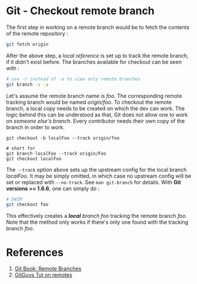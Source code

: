 # Git - Checkout remote branch

The first step in working on a remote branch would be to fetch the contents of the remote repository : 
```sh
git fetch origin
```

After the above step, a *local reference* is set up to track the remote branch, if it didn't exist before. The branches available for checkout can be seen with : 
```sh
# use -r instead of -a to view only remote branches
git branch -v -a
```
Let's assume the remote branch name is *foo*. The corresponding remote tracking branch would be named *origin/foo*. To checkout the remote branch, a local copy needs to be created on which the dev can work. The logic behind this can be understood as that, Git does not allow one to work on *someone else's branch*. Every contributor needs their own copy of the branch in order to work.
```
git checkout -b localFoo --track origin/foo

# short for
git branch localFoo --track origin/Foo
git checkout localFoo
```
The `--track` option above sets up the upstream config for the local branch *localFoo*. It may be simply omitted, in which case no upstream config will be set or replaced with `--no-track`. See `man git-branch` for details. 
With **Git versions >= 1.6.6**, one can simply do : 
```sh
# DWIM
git checkout foo
```
This effectively creates a *__local__ branch foo* tracking the remote branch *foo*. Note that the method only works if there's only one <remote> found with the tracking branch *foo*. 

# References
1. [Git Book: Remote Branches](https://git-scm.com/book/en/v2/Git-Branching-Remote-Branches)
3. [GitGuys Tut on remotes](http://www.gitguys.com/topics/adding-and-removing-remote-branches/)
